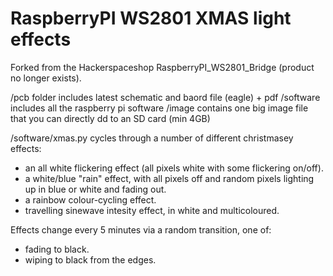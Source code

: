 RaspberryPI WS2801 XMAS light effects
=====================================

Forked from the Hackerspaceshop RaspberryPI_WS2801_Bridge (product no longer exists).

/pcb  folder includes latest schematic and baord file (eagle)  + pdf
/software includes all the raspberry pi software
/image contains one big image file that you can directly dd to an SD card (min 4GB)

/software/xmas.py cycles through a number of different christmasey effects:
- an all white flickering effect (all pixels white with some flickering on/off).
- a white/blue "rain" effect, with all pixels off and random pixels lighting up in blue or white and fading out.
- a rainbow colour-cycling effect.
- travelling sinewave intesity effect, in white and multicoloured.

Effects change every 5 minutes via a random transition, one of:
- fading to black.
- wiping to black from the edges.

